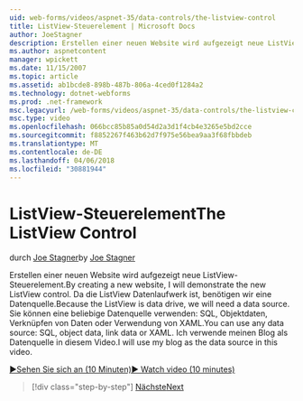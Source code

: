 ```yaml
---
uid: web-forms/videos/aspnet-35/data-controls/the-listview-control
title: ListView-Steuerelement | Microsoft Docs
author: JoeStagner
description: Erstellen einer neuen Website wird aufgezeigt neue ListView-Steuerelement. Da die ListView Datenlaufwerk ist, benötigen wir eine Datenquelle. Sie können keine Daten...
ms.author: aspnetcontent
manager: wpickett
ms.date: 11/15/2007
ms.topic: article
ms.assetid: ab1bcde8-898b-487b-806a-4ced0f1284a2
ms.technology: dotnet-webforms
ms.prod: .net-framework
msc.legacyurl: /web-forms/videos/aspnet-35/data-controls/the-listview-control
msc.type: video
ms.openlocfilehash: 066bcc85b85a0d54d2a3d1f4cb4e3265e5bd2cce
ms.sourcegitcommit: f8852267f463b62d7f975e56bea9aa3f68fbbdeb
ms.translationtype: MT
ms.contentlocale: de-DE
ms.lasthandoff: 04/06/2018
ms.locfileid: "30881944"
---
```

<a name="the-listview-control"></a><span data-ttu-id="2f76e-105">ListView-Steuerelement</span><span class="sxs-lookup"><span data-stu-id="2f76e-105">The ListView Control</span></span>
====================
<span data-ttu-id="2f76e-106">durch [Joe Stagner](https://github.com/JoeStagner)</span><span class="sxs-lookup"><span data-stu-id="2f76e-106">by [Joe Stagner](https://github.com/JoeStagner)</span></span>

<span data-ttu-id="2f76e-107">Erstellen einer neuen Website wird aufgezeigt neue ListView-Steuerelement.</span><span class="sxs-lookup"><span data-stu-id="2f76e-107">By creating a new website, I will demonstrate the new ListView control.</span></span> <span data-ttu-id="2f76e-108">Da die ListView Datenlaufwerk ist, benötigen wir eine Datenquelle.</span><span class="sxs-lookup"><span data-stu-id="2f76e-108">Because the ListView is data drive, we will need a data source.</span></span> <span data-ttu-id="2f76e-109">Sie können eine beliebige Datenquelle verwenden: SQL, Objektdaten, Verknüpfen von Daten oder Verwendung von XAML.</span><span class="sxs-lookup"><span data-stu-id="2f76e-109">You can use any data source: SQL, object data, link data or XAML.</span></span> <span data-ttu-id="2f76e-110">Ich verwende meinen Blog als Datenquelle in diesem Video.</span><span class="sxs-lookup"><span data-stu-id="2f76e-110">I will use my blog as the data source in this video.</span></span>

[<span data-ttu-id="2f76e-111">&#9654;Sehen Sie sich an (10 Minuten)</span><span class="sxs-lookup"><span data-stu-id="2f76e-111">&#9654; Watch video (10 minutes)</span></span>](https://channel9.msdn.com/Blogs/ASP-NET-Site-Videos/the-listview-control)

> [!div class="step-by-step"]
> [<span data-ttu-id="2f76e-112">Nächste</span><span class="sxs-lookup"><span data-stu-id="2f76e-112">Next</span></span>](the-datapager-control.md)
